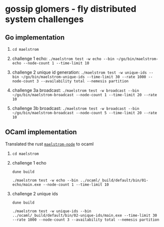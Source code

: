 # gossip glomers - fly distributed system challenges

## Go implementation

1. `cd maelstrom`

2. challenge 1 echo: `./maelstrom test -w echo --bin ~/go/bin/maelstrom-echo --node-count 1 --time-limit 10`

3. challenge 2 unique id generation: `./maelstrom test -w unique-ids --bin ~/go/bin/maelstrom-unique-ids --time-limit 30 --rate 1000 --node-count 3 --availability total --nemesis partition`

4. challenge 3a broadcast: `./maelstrom test -w broadcast --bin ~/go/bin/maelstrom-broadcast --node-count 1 --time-limit 20 --rate 10`

5. challenge 3b broadcast: `./maelstrom test -w broadcast --bin ~/go/bin/maelstrom-broadcast --node-count 5 --time-limit 20 --rate 10`

## OCaml implementation

Translated the rust [`maelstrom-node`](https://github.com/sitano/maelstrom-rust-node/blob/main/src/protocol.rs#L41) to ocaml

1. `cd maelstrom`

2. challenge 1 echo

   ```
   dune build

   ./maelstrom test -w echo --bin ../ocaml/_build/default/bin/01-echo/main.exe --node-count 1 --time-limit 10
   ```

3. challenge 2 unique ids

   ```
   dune build

   ./maelstrom test -w unique-ids --bin ../ocaml/_build/default/bin/02-unique-ids/main.exe --time-limit 30 --rate 1000 --node-count 3 --availability total --nemesis partition
   ```
